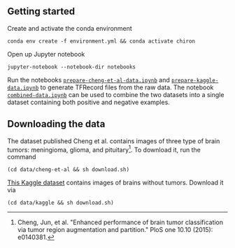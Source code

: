 ## Getting started

Create and activate the conda environment

```
conda env create -f environment.yml && conda activate chiron
```

Open up Jupyter notebook

```
jupyter-notebook --notebook-dir notebooks
```

Run the notebooks [`prepare-cheng-et-al-data.ipynb`](https://github.com/mattmolinare/chiron/blob/main/notebooks/prepare-cheng-et-al-data.ipynb) and [`prepare-kaggle-data.ipynb`](https://github.com/mattmolinare/chiron/blob/main/notebooks/prepare-kaggle-data.ipynb) to generate TFRecord files from the raw data. The notebook [`combined-data.ipynb`](https://github.com/mattmolinare/chiron/blob/main/notebooks/combine-data.ipynb) can be used to combine the two datasets into a single dataset containing both positive and negative examples.

## Downloading the data

The dataset published Cheng et al. contains images of three type of brain tumors: meningioma, glioma, and pituitary[^cheng-et-al]. To download it, run the command

```
(cd data/cheng-et-al && sh download.sh)
```

[This Kaggle dataset](https://www.kaggle.com/masoudnickparvar/brain-tumor-mri-dataset) contains images of brains without tumors. Download it via

```
(cd data/kaggle && sh download.sh)
```

[^cheng-et-al]: Cheng, Jun, et al. "Enhanced performance of brain tumor classification via tumor region augmentation and partition." PloS one 10.10 (2015): e0140381.
